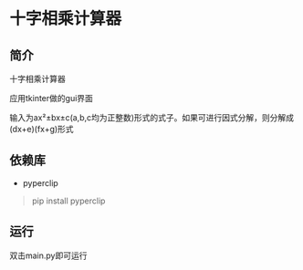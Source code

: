 # 十字相乘计算器

## 简介

十字相乘计算器

应用tkinter做的gui界面

输入为ax²±bx±c(a,b,c均为正整数)形式的式子。如果可进行因式分解，则分解成(dx+e)(fx+g)形式

## 依赖库

* pyperclip

> pip install pyperclip

## 运行

双击main.py即可运行
